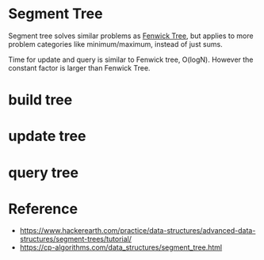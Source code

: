 # Segment Tree
Segment tree solves similar problems as [Fenwick Tree](FenwickTree.md), but applies to more problem categories like minimum/maximum, instead of just sums.

Time for update and query is similar to Fenwick tree, O(logN). However the constant factor is larger than Fenwick Tree.

# build tree

# update tree

# query tree

# Reference
* https://www.hackerearth.com/practice/data-structures/advanced-data-structures/segment-trees/tutorial/
* https://cp-algorithms.com/data_structures/segment_tree.html

